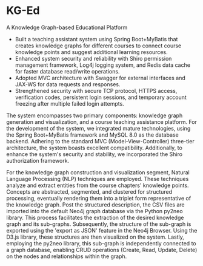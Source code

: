 # KG-Ed
A Knowledge Graph-based Educational Platform

- Built a teaching assistant system using Spring Boot+MyBatis that creates knowledge graphs for different courses to connect course knowledge points and suggest additional learning resources.
- Enhanced system security and reliability with Shiro permission management framework, Log4j logging system, and Redis data cache for faster database read/write operations.
- Adopted MVC architecture with Swagger for external interfaces and JAX-WS for data requests and responses.
- Strengthened security with secure TCP protocol, HTTPS access, verification codes, persistent login sessions, and temporary account freezing after multiple failed login attempts.

The system encompasses two primary components: knowledge graph generation and visualization, and a course teaching assistance platform. For the development of the system, we integrated mature technologies, using the Spring Boot+MyBatis framework and MySQL 8.0 as the database backend. Adhering to the standard MVC (Model-View-Controller) three-tier architecture, the system boasts excellent compatibility. Additionally, to enhance the system's security and stability, we incorporated the Shiro authorization framework.

For the knowledge graph construction and visualization segment, Natural Language Processing (NLP) techniques are employed. These techniques analyze and extract entities from the course chapters' knowledge points. Concepts are abstracted, segmented, and clustered for structured processing, eventually rendering them into a triplet form representative of the knowledge graph. Post the structured description, the CSV files are imported into the default Neo4j graph database via the Python py2neo library. This process facilitates the extraction of the desired knowledge graph and its sub-graphs. Subsequently, the structure of the sub-graph is exported using the 'export as JSON' feature in the Neo4j Browser. Using the D3.js library, these structures are then visualized on the system. Lastly, employing the py2neo library, this sub-graph is independently connected to a graph database, enabling CRUD operations (Create, Read, Update, Delete) on the nodes and relationships within the graph.
